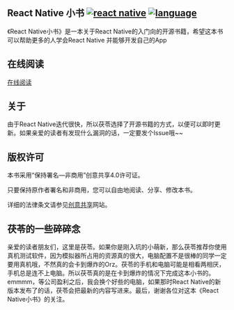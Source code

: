 ## React Native 小书   [![react native](https://img.shields.io/badge/use-react%20native-blue.svg)](http://facebook.github.io/react-native/) [![language](https://img.shields.io/badge/language-%E4%B8%AD%E6%96%87-red.svg)](https://github.com/Elvenisboy/RNBook) 

《React Native小书》是一本关于React Native的入门向的开源书籍，希望这本书可以帮助更多的人学会React Native
并能够开发自己的App

## 在线阅读

[在线阅读](https://hydrographer-vivian-23728.netlify.com)
## 关于

由于React Native迭代很快，所以茯苓选择了开源书籍的方式，以便可以即时更新。如果亲爱的读者有发现什么漏洞的话，一定要发个Issue哦~~

## 版权许可

本书采用“保持署名—非商用”创意共享4.0许可证。

只要保持原作者署名和非商用，您可以自由地阅读、分享、修改本书。

详细的法律条文请参见[创意共享](http://creativecommons.org/licenses/by-nc/4.0/)网站。

## 茯苓的一些碎碎念
亲爱的读者朋友们，这里是茯苓。如果你是刚入坑的小萌新，那么茯苓推荐你使用真机测试软件，因为模拟器所占用的资源真的很大，电脑配置不是很棒的同学一定要用真机哦，不然真的会卡到爆炸的Orz。茯苓的手机和电脑可能是相看两相厌，手机总是连不上电脑。所以茯苓真的是在卡到爆炸的情况下完成这本小书的。emmmm，等公司盈利之后，我会换个好些的电脑，如果那时React Native的新版本发布了的话，茯苓会把最新的内容写进来。最后，谢谢各位对这本《React Native小书》的关注。
